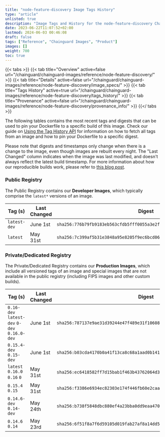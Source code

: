 ```yaml
---
title: "node-feature-discovery Image Tags History"
type: "article"
unlisted: true
description: "Image Tags and History for the node-feature-discovery Chainguard Image"
date: 2023-06-22T11:07:52+02:00
lastmod: 2024-06-03 00:46:08
draft: false
tags: ["Reference", "Chainguard Images", "Product"]
images: []
weight: 700
toc: true
---
```


{{< tabs >}}
{{< tab title="Overview" active=false url="/chainguard/chainguard-images/reference/node-feature-discovery/" >}}
{{< tab title="Details" active=false url="/chainguard/chainguard-images/reference/node-feature-discovery/image_specs/" >}}
{{< tab title="Tags History" active=true url="/chainguard/chainguard-images/reference/node-feature-discovery/tags_history/" >}}
{{< tab title="Provenance" active=false url="/chainguard/chainguard-images/reference/node-feature-discovery/provenance_info/" >}}
{{</ tabs >}}

The following tables contains the most recent tags and digests that can be used to pin your Dockerfile to a specific build of this image. Check our guide on [Using the Tag History API](/chainguard/chainguard-images/using-the-tag-history-api/) for information on how to fetch all tags from an image and how to pin your Dockerfile to a specific digest.

Please note that digests and timestamps only change when there is a change to the image, even though images are rebuilt every night. The "Last Changed" column indicates when the image was last modified, and doesn't always reflect the latest build timestamp. For more information about how our reproducible builds work, please refer to [this blog post](https://www.chainguard.dev/unchained/reproducing-chainguards-reproducible-image-builds).

### Public Registry
The Public Registry contains our **Developer Images**, which typically comprise the `latest*` versions of an image.

| Tag (s)       | Last Changed | Digest                                                                    |
|---------------|--------------|---------------------------------------------------------------------------|
|  `latest-dev` | June 1st     | `sha256:776b79fb9183eb563cfdb5fff0055a3e2f795f7ccac2d02d62ed3ab6819e8b1b` |
|  `latest`     | May 31st     | `sha256:7c399af5b31e3848a95e8205f9ec6bcd0624af22bd395783cf51cfc35bf956e3` |


### Private/Dedicated Registry
The Private/Dedicated Registry contains our **Production Images**, which include all versioned tags of an image and special images that are not available in the public registry (including FIPS images and other custom builds).

| Tag (s)                                       | Last Changed | Digest                                                                    |
|-----------------------------------------------|--------------|---------------------------------------------------------------------------|
|  `0.16-dev` `latest-dev` `0-dev` `0.16.0-dev` | June 1st     | `sha256:787137e9ae31d39244e47f489e31f10608a306816dba25e96f9b172a5197087d` |
|  `0.15.4-dev` `0.15-dev`                      | June 1st     | `sha256:b03cda4170b0a41f13ca8c68a1aad0b141731ced0f0fe1d4297f6f8a90c767c7` |
|  `latest` `0.16.0` `0.16` `0`                 | May 31st     | `sha256:ec6418582ff7d15bab1f463b43762064d39edb00b1c3a9c38ce3a6c3f70b9098` |
|  `0.15.4` `0.15`                              | May 31st     | `sha256:f3386e6934ec82303e174f446fb60e2caa8da2889c30a2571256d0a339021fb4` |
|  `0.14.6-dev` `0.14-dev`                      | May 24th     | `sha256:b738f5848dbc880ef4a23bba0dd9eaa470bf0bb859835684f01d0e1a18129089` |
|  `0.14.6` `0.14`                              | May 23rd     | `sha256:6f51f8a7f6d59105d019fab27af8a14dd53c968389122726f362c8dfaaa142ac` |

